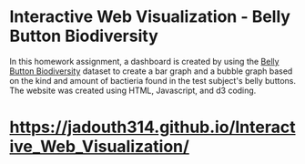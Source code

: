 # Interactive Web Visualization - Belly Button Biodiversity

In this homework assignment, a dashboard is created by using the [Belly Button Biodiversity](robdunnlab.com/projects/belly-button-biodiversity/) dataset to create a bar graph and a bubble graph based on the kind and amount of bactieria found in the test subject's belly buttons. The website was created using HTML, Javascript, and d3 coding.


# https://jadouth314.github.io/Interactive_Web_Visualization/
